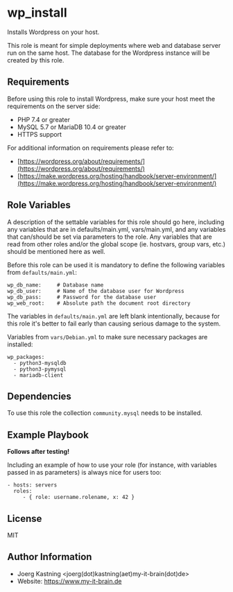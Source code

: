 wp_install
==========

Installs Wordpress on your host.

This role is meant for simple deployments where web and database server run on the same host. The database for the Wordpress instance will be created by this role.

Requirements
------------

Before using this role to install Wordpress, make sure your host meet the requirements on the server side:

  * PHP 7.4 or greater
  * MySQL 5.7 or MariaDB 10.4 or greater
  * HTTPS support

For additional information on requirements please refer to:

  * [https://wordpress.org/about/requirements/](https://wordpress.org/about/requirements/)
  * [https://make.wordpress.org/hosting/handbook/server-environment/](https://make.wordpress.org/hosting/handbook/server-environment/)

Role Variables
--------------

A description of the settable variables for this role should go here, including any variables that are in defaults/main.yml, vars/main.yml, and any variables that can/should be set via parameters to the role. Any variables that are read from other roles and/or the global scope (ie. hostvars, group vars, etc.) should be mentioned here as well.

Before this role can be used it is mandatory to define the following variables from `defaults/main.yml`:

~~~
wp_db_name:     # Database name
wp_db_user:     # Name of the database user for Wordpress
wp_db_pass:     # Password for the database user
wp_web_root:    # Absolute path the document root directory
~~~

The variables in `defaults/main.yml` are left blank intentionally, because for this role it's better to fail early than causing serious damage to the system.

Variables from `vars/Debian.yml` to make sure necessary packages are installed:

~~~
wp_packages:
  - python3-mysqldb
  - python3-pymysql
  - mariadb-client
~~~

Dependencies
------------

To use this role the collection `community.mysql` needs to be installed.

Example Playbook
----------------

**Follows after testing!**

Including an example of how to use your role (for instance, with variables passed in as parameters) is always nice for users too:

    - hosts: servers
      roles:
         - { role: username.rolename, x: 42 }

License
-------

MIT

Author Information
------------------

  * Joerg Kastning <joerg(dot)kastning(aet)my-it-brain(dot)de>
  * Website: https://www.my-it-brain.de
